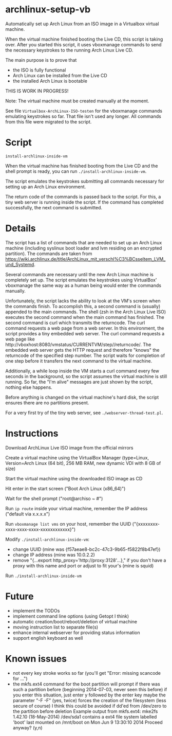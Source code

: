 archlinux-setup-vb
==================

Automatically set up Arch Linux from an ISO image in a Virtualbox virtual machine.

When the virtual machine finished booting the Live CD, this script is taking over. After you started this script, it uses vboxmanage commands to send the necessary keystrokes to the running Arch Linux Live CD.

The main purpose is to prove that
- the ISO is fully functional
- Arch Linux can be installed from the Live CD
- the installed Arch Linux is bootable

THIS IS WORK IN PROGRESS!

Note: The virtual machine must be created manually at the moment.

See file `Virtualbox-ArchLinux-ISO-testen` for the vboxmanage commands emulating keystrokes so far. That file isn't used any longer. All commands from this file were migrated to the script.


Script
======

`install-archlinux-inside-vm`

When the virtual machine has finished booting from the Live CD and the shell prompt is ready,
you can run `./install-archlinux-inside-vm`.

The script emulates the keystrokes submitting all commands necessary for setting up an Arch Linux environment.

The return code of the commands is passed back to the script. For this, a tiny web server is running inside the script.
If the command has completed successfully, the next command is submitted.


Details
=======

The script has a list of commands that are needed to set up an Arch Linux machine (including syslinux boot loader and lvm residing on an encrypted partition). The commands are taken from https://wiki.archlinux.de/title/ArchLinux_mit_verschl%C3%BCsseltem_LVM_und_Systemd.

Several commands are necessary until the new Arch Linux machine is completely set up. The script emulates the keystrokes using VirtualBox' vboxmanage the same way as a human being would enter the commands manually.

Unfortunately, the script lacks the ability to look at the VM's screen when the commands finish. To accomplish this, a second command is (usually) appended to the main commands. The shell (zsh in the Arch Linux Live ISO) executes the second command when the main command has finished. The second command is curl which transmits the returncode. The curl command requests a web page from a web server. In this environment, the script provides a tiny embedded web server. The curl command requests a web page like http://vboxhost:8080/vmstatus/CURRENTVM/step/<stepnumber>/returncode/<returncode>. The embedded web server gets the HTTP request and therefore "knows" the returncode of the specified step number.
The script waits for completion of one step before it transfers the next command to the virtual machine.

Additionally, a while loop inside the VM starts a curl command every few seconds in the background, so the script assumes the virtual machine is still running. So far, the "I'm alive" messages are just shown by the script, nothing else happens.

Before anything is changed on the virtual machine's hard disk, the script ensures there are no partitions present.

For a very first try of the tiny web server, see `./webserver-thread-test.pl`.


Instructions
============

Download ArchLinux Live ISO image from the official mirrors

Create a virtual machine using the VirtualBox Manager (type=Linux, Version=Arch Linux (64 bit), 256 MB RAM, new dynamic VDI with 8 GB of size)

Start the virtual machine using the downloaded ISO image as CD

Hit enter in the start screen ("Boot Arch Linux (x86_64)")

Wait for the shell prompt ("root@archiso ~ #")

Run `ip route` inside your virtual machine, remember the IP address ("default via x.x.x.x")

Run `vboxmanage list vms` on your host, remember the UUID ("{xxxxxxxx-xxxx-xxxx-xxxx-xxxxxxxxxxxx}")

Modify `./install-archlinux-inside-vm`:
- change UUID (mine was {f57aeae8-bc2c-47c3-9b65-f5822f8b47ef})
- change IP address (mine was 10.0.2.2)
- remove "{...export http_proxy='http://proxy:3128'...}," if you don't have a proxy with this name and port or adjust to fit your's (mine is squid)

Run `./install-archlinux-inside-vm`


Future
======

- implement the TODOs
- implement command line options (using Getopt I think)
- automatic creation/boot/reboot/deletion of virtual machine
- moving instruction list to separate file(s)
- enhance internal webserver for providing status information
- support english keyboard as well


Known issues
============

- not every key stroke works so far (you'll get "Error: missing scancode for ...")
- the mkfs.ext4 command for the boot partition will prompt if there was such a partition before (beginning 2014-07-03, never seen this before)
  if you enter this situation, just enter y followed by the enter key
  maybe the parameter "-F -F" (yes, twice) forces the creation of the filesystem (less secure of course)
  I think this could be avoided if dd'ed from /dev/zero to the partition before deletion
  Example output from mkfs.ext4:
  mke2fs 1.42.10 (18-May-2014)
  /dev/sda1 contains a ext4 file system labelled 'boot'
          last mounted on /mnt/boot on Mon Jun  9 13:30:10 2014
  Proceed anyway? (y,n)

